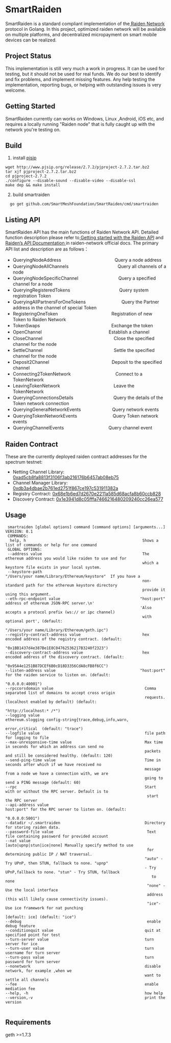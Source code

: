 # SmartRaiden 
  SmartRaiden is a standard compliant implementation of the[ Raiden Network ](http://raiden-network.readthedocs.io/en/stable/index.html)protocol in Golang. In this project, optimized raiden network will be available on multiple platforms, and decentralized micropayment on smart mobile devices can be realized.

## Project Status 
   This implementation is still very much a work in progress. It can be used for testing, but it should not be used for real funds. We do our best to identify and fix problems, and implement missing features. Any help testing the implementation, reporting bugs, or helping with outstanding issues is very welcome.
## Getting Started
   SmartRaiden currently can works on Windows, Linux ,Android, iOS  etc, and requires a locally running "Raiden node" that is fully caught up with the network you're testing on.

## Build

1. install [pjsip](http://www.pjsip.org/)
```
wget http://www.pjsip.org/release/2.7.2/pjproject-2.7.2.tar.bz2
tar xjf pjproject-2.7.2.tar.bz2
cd pjproject-2.7.2
./configure --disable-sound --disable-video --disable-ssl
make dep && make install
```
2. build smartraiden
```
  go get github.com/SmartMeshFoundation/SmartRaiden/cmd/smartraiden
```
## Listing API
  SmartRaiden API has the main functions of Raiden Network API. Detailed function description please refer to[ Getting started with the Raiden API](http://raiden-network.readthedocs.io/en/stable/api_walkthrough.html) and [Raiden’s API Documentation ](http://raiden-network.readthedocs.io/en/stable/rest_api.html) in raiden-network official docs. The primary API list and description are as follows：
* QueryingNodeAddress　　　　　　　　　　　　Query a node address
* QueryingNodeAllChannels　　　　　　　　　　　Query all channels of a node
* QueryingNodeSpecificChannel　　　　　　　　　Query a specified channel for a node
* QueryingRegisteredTokens　　　　　　　　　　　Query system registration Token
* QueryingAllPartnersForOneTokens　　　　　　　　Query the Partner address in the channel of special Token
* RegisteringOneToken　　　　　　　　　　　　Registration of new Token to Raiden Network
* TokenSwaps　　　　　　　　　　　　　　　　Exchange the token
* OpenChannel　　　　　　　　　　　　　　　Establish a channel
* CloseChannel　　　　　　　　　　　　　　　　Close the specified channel for the node
* SettleChannel　　　　　　　　　　　　　　　　Settle the specified channel for the node
* Deposit2Channel　　　　　　　　　　　　　　Deposit to the specified channel
* Connecting2TokenNetwork　　　　　　　　　　Connect to a TokenNetwork
* LeavingTokenNetwork　　　　　　　　　　　　Leave the TokenNetwork
* QueryingConnectionsDetails　　　　　　　　　Query the details of the Token network connection 
* QueryingGeneralNetworkEvents　　　　　　　Query network events
* QueryingTokenNetworkEvents　　　　　　　　Query Token network events
* QueryingChannelEvents　　　　　　　　　　Query channel event
## Raiden Contract
These are the currently deployed raiden contract addresses for the spectrum testnet:
* Netting Channel Library: [0xad5cb8fa8813f3106f3ab216176b6457ab08eb75](https://ropsten.etherscan.io/address/0xad5cb8fa8813f3106f3ab216176b6457ab08eb75#code)
* Channel Manager Library: [0xdb3a4dbae2b761ed2751f867ce197c531911382a](https://ropsten.etherscan.io/address/0xdb3a4dbae2b761ed2751f867ce197c531911382a#code)
* Registry Contract: [0x68e1b6ed7d2670e2211a585d68acfa8b60ccb828](https://ropsten.etherscan.io/address/0x68e1b6ed7d2670e2211a585d68acfa8b60ccb828#code)
* Discovery Contract: [0x1e3941d8c05fffa7466216480209240cc26ea577](https://ropsten.etherscan.io/address/0x1e3941d8c05fffa7466216480209240cc26ea577#code)

## Usage

```                                                                                                                                                    
 smartraiden [global options] command [command options] [arguments...]
VERSION: 0.1
 COMMANDS:
  help, h                                                   Shows a list of commands or help for one command
 GLOBAL OPTIONS:
 --address value                                            The ethereum address you would like raiden to use and for
                                                            which a keystore file exists in your local system.
 --keystore-path                                           "/Users/your name/Library/Ethereum/keystore"  If you have a 
                                                            non-standard path for the ethereum keystore directory 
                                                            provide it using this argument.
--eth-rpc-endpoint value                                   "host:port" address of ethereum JSON-RPC server.\n'
                                                           'Also accepts a protocol prefix (ws:// or ipc channel)
                                                            with optional port', (default: 
                                                            "/Users/your name/Library/Ethereum/geth.ipc")
--registry-contract-address value                           hex encoded address of the registry contract. (default:
                                                            "0x1BB1437d4e387Be1E8C04762536217B3240f2323")
--discovery-contract-address value                          hex encoded address of the discovery contract. (default: 
                                                            "0x95A4e1251B87DCEf6B0cD18D3356CdA8cFB8f6CC")
--listen-address value                                     "host:port" for the raiden service to listen on. (default:
                                                            "0.0.0.0:40001")
--rpccorsdomain value                                        Comma separated list of domains to accept cross origin
                                                             requests. (localhost enabled by default) (default: 
                                                            "http://localhost:* /*")
--logging value                                              ethereum.slogging config-string{trace,debug,info,warn,
                                                             error,critical  (default: "trace")
--logfile value                                              file path for logging to file
--max-unresponsive-time value                                Max time in seconds for which an address can send no
                                                             packets and still be considered healthy. (default: 120)
--send-ping-time value                                       Time in seconds after which if we have received no 
                                                             message from a node we have a connection with, we are 
                                                             going to send a PING message (default: 60)
--rpc                                                        Start with or without the RPC server. Default is to
                                                              start the RPC server
--api-address value                                          host:port" for the RPC server to listen on. (default: 
                                                             "0.0.0.0:5001")
--datadir ~/.smartraiden                                     Directory for storing raiden data.
--password-file value                                         Text file containing password for provided account
--nat value                                                   [auto|upnp|stun|ice|none] Manually specify method to use 
                                                              for determining public IP / NAT traversal.
                                                             "auto" - Try UPnP, then STUN, fallback to none. "upnp"
                                                             - Try UPnP,fallback to none. "stun" - Try STUN, fallback 
                                                                to none
                                                              "none" - Use the local interface
                                                              address (this will likely cause connectivity issues).
                                                              "ice"- Use ice framework for nat punching
                                                              [default: ice] (default: "ice")
--debug                                                       enable debug feature
--conditionquit value                                        quit at specified point for test
--turn-server value                                          turn server for ice 
--turn-user value                                            turn username for turn server  
--turn-pass value                                            turn password for turn server 
--nonetwork                                                  disable network, for example ,when we 
                                                             want to settle all channels
--fee                                                        enable mediation fee
--help, -h                                                   how help
--version,-v                                                 print the version
                                                                                                                                                                                                                                     
```

## Requirements

geth >=1.7.3
